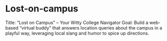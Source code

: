 # Lost-on-campus
Title: “Lost on Campus” – Your Witty College Navigator  Goal: Build a web-based “virtual buddy” that answers location queries about the campus in a playful way, leveraging local slang and humor to spice up directions.
